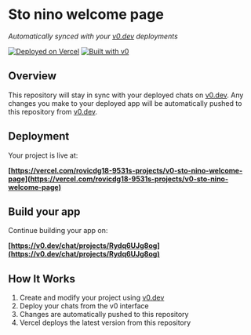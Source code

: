 # Sto nino welcome page

*Automatically synced with your [v0.dev](https://v0.dev) deployments*

[![Deployed on Vercel](https://img.shields.io/badge/Deployed%20on-Vercel-black?style=for-the-badge&logo=vercel)](https://vercel.com/rovicdg18-9531s-projects/v0-sto-nino-welcome-page)
[![Built with v0](https://img.shields.io/badge/Built%20with-v0.dev-black?style=for-the-badge)](https://v0.dev/chat/projects/Rydq6UJg8og)

## Overview

This repository will stay in sync with your deployed chats on [v0.dev](https://v0.dev).
Any changes you make to your deployed app will be automatically pushed to this repository from [v0.dev](https://v0.dev).

## Deployment

Your project is live at:

**[https://vercel.com/rovicdg18-9531s-projects/v0-sto-nino-welcome-page](https://vercel.com/rovicdg18-9531s-projects/v0-sto-nino-welcome-page)**

## Build your app

Continue building your app on:

**[https://v0.dev/chat/projects/Rydq6UJg8og](https://v0.dev/chat/projects/Rydq6UJg8og)**

## How It Works

1. Create and modify your project using [v0.dev](https://v0.dev)
2. Deploy your chats from the v0 interface
3. Changes are automatically pushed to this repository
4. Vercel deploys the latest version from this repository
